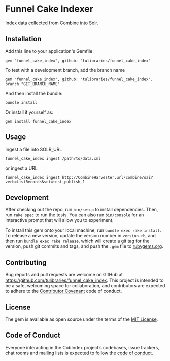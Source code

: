 # Funnel Cake Indexer

Index data collected from Combine into Solr.

## Installation

Add this line to your application's Gemfile:

    gem "funnel_cake_index", github: "tulibraries/funnel_cake_index"

To test with a development branch, add the branch name

    gem "funnel_cake_index", github: "tulibraries/funnel_cake_index", branch "GIT_BRANCH_NAME"


And then install the bundle:

    bundle install

Or install it yourself as:

    gem install funnel_cake_index

## Usage

Ingest a file into SOLR_URL

    funnel_cake_index ingest /path/to/data.xml 

or ingest a URL

    funnel_cake_index ingest http://CombineHarvester.url/combine/oai?verb=ListRecords&set=test_publish_1

## Development

After checking out the repo, run `bin/setup` to install dependencies. Then, run `rake spec` to run the tests. You can also run `bin/console` for an interactive prompt that will allow you to experiment.

To install this gem onto your local machine, run `bundle exec rake install`. To release a new version, update the version number in `version.rb`, and then run `bundle exec rake release`, which will create a git tag for the version, push git commits and tags, and push the `.gem` file to [rubygems.org](https://rubygems.org).

## Contributing

Bug reports and pull requests are welcome on GitHub at https://github.com/tulibraries/funnel_cake_index. This project is intended to be a safe, welcoming space for collaboration, and contributors are expected to adhere to the [Contributor Covenant](http://contributor-covenant.org) code of conduct.

## License

The gem is available as open source under the terms of the [MIT License](https://opensource.org/licenses/MIT).

## Code of Conduct

Everyone interacting in the CobIndex project’s codebases, issue trackers, chat rooms and mailing lists is expected to follow the [code of conduct](https://github.com/tulibraries/funnel_cake_index/blob/master/CODE_OF_CONDUCT.md).
